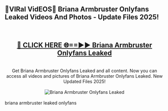 <h2>🔴VIRal VidEOS🔴 Briana Armbruster Onlyfans Leaked Videos And Photos - Update Files 2025!</h2>
<br>
<div align="center">
<h2><a href="https://virallinks.top/odZfE0" rel="nofollow">🔴 CLICK HERE 🌐==►► Briana Armbruster Onlyfans Leaked</a></h2>
<br>
Get Briana Armbruster Onlyfans Leaked and all content. Now you can access all videos and pictures of Briana Armbruster Onlyfans Leaked. New Updated Files 2025!
<br>
<br>
<a href="https://virallinks.top/odZfE0" rel="nofollow" data-target="animated-image.originalLink"><img src="https://i.imgur.com/dJHk4Zq.gif)" alt="Briana Armbruster Onlyfans Leaked" style="max-width: 100%; display: inline-block;" data-target="animated-image.originalImage"></a>
</div>
<br>
briana armbruster leaked onlyfans